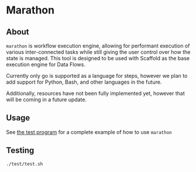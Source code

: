 # Marathon

## About

`marathon` is workflow execution engine, allowing for performant execution of various inter-connected tasks while still giving the user control over how the state is managed. This tool is designed to be used with Scaffold as the base execution engine for Data Flows.

Currently only go is supported as a language for steps, however we plan to add support for Python, Bash, and other languages in the future. 

Additionally, resources have not been fully implemented yet, however that will be coming in a future update.

## Usage

See [the test program](./test/main.go) for a complete example of how to use `marathon`

## Testing

```sh
./test/test.sh
```
